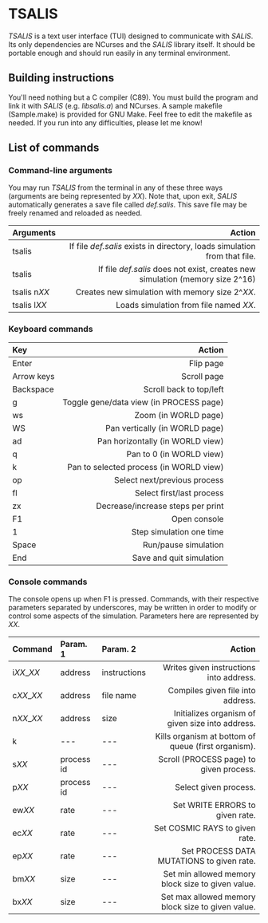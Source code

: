 # TSALIS
*TSALIS* is a text user interface (TUI) designed to communicate with *SALIS*.
Its only dependencies are NCurses and the *SALIS* library itself. It should be
portable enough and should run easily in any terminal environment.

## Building instructions
You'll need nothing but a C compiler (C89). You must build the program and link
it with *SALIS* (e.g. *libsalis.a*) and NCurses. A sample makefile
(Sample.make) is provided for GNU Make. Feel free to edit the makefile as
needed. If you run into any difficulties, please let me know!

## List of commands
### Command-line arguments
You may run *TSALIS* from the terminal in any of these three ways (arguments
are being represented by *XX*). Note that, upon exit, *SALIS* automatically
generates a save file called *def.salis*. This save file may be freely renamed
and reloaded as needed.

|Arguments      |Action                                                                         |
|:--------------|------------------------------------------------------------------------------:|
|tsalis         |If file *def.salis* exists in directory, loads simulation from that file.      |
|tsalis         |If file *def.salis* does not exist, creates new simulation (memory size 2^16)  |
|tsalis n*XX*   |Creates new simulation with memory size 2^*XX*.                                |
|tsalis l*XX*   |Loads simulation from file named *XX*.                                         |

### Keyboard commands
|Key            |Action                                                 |
|:--------------|------------------------------------------------------:|
|Enter          |Flip page                                              |
|Arrow keys     |Scroll page                                            |
|Backspace      |Scroll back to top/left                                |
|g              |Toggle gene/data view (in PROCESS page)                |
|ws             |Zoom (in WORLD page)                                   |
|WS             |Pan vertically (in WORLD page)                         |
|ad             |Pan horizontally (in WORLD view)                       |
|q              |Pan to 0 (in WORLD view)                               |
|k              |Pan to selected process (in WORLD view)                |
|op             |Select next/previous process                           |
|fl             |Select first/last process                              |
|zx             |Decrease/increase steps per print                      |
|F1             |Open console                                           |
|1              |Step simulation one time                               |
|Space          |Run/pause simulation                                   |
|End            |Save and quit simulation                               |

### Console commands
The console opens up when F1 is pressed. Commands, with their respective
parameters separated by underscores, may be written in order to modify or
control some aspects of the simulation. Parameters here are represented by
*XX*.

|Command     |Param. 1    |Param. 2    |Action                                                  |
|:-----------|:-----------|:-----------|-------------------------------------------------------:|
|i*XX*_*XX*  |address     |instructions|Writes given instructions into address.                 |
|c*XX*_*XX*  |address     |file name   |Compiles given file into address.                       |
|n*XX*_*XX*  |address     |size        |Initializes organism of given size into address.        |
|k           |---         |---         |Kills organism at bottom of queue (first organism).     |
|s*XX*       |process id  |---         |Scroll (PROCESS page) to given process.                 |
|p*XX*       |process id  |---         |Select given process.                                   |
|ew*XX*      |rate        |---         |Set WRITE ERRORS to given rate.                         |
|ec*XX*      |rate        |---         |Set COSMIC RAYS to given rate.                          |
|ep*XX*      |rate        |---         |Set PROCESS DATA MUTATIONS to given rate.               |
|bm*XX*      |size        |---         |Set min allowed memory block size to given value.       |
|bx*XX*      |size        |---         |Set max allowed memory block size to given value.       |